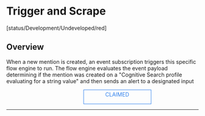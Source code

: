 <!--TODO: Replace all references to "VDA", "Developer Application", and "Developer App" with "Veritone Developer"-->
<style>
    #claim-this-flow-btn {
        display: block;
        color: #2F80ED;
        border: 1px solid #2F80ED;
        width: 170px;
        height: 30px;
        text-align: center;
        padding: 3px;
        position: relative;
        text-decoration: none;
        left: 40%;
    }
</style>
# Trigger and Scrape

[status/Development/Undeveloped/red]


## Overview <!-- {docsify-ignore} -->
When a new mention is created, an event subscription triggers this specific flow engine to run. The flow engine evaluates the event payload determining if the mention was created on a "Cognitive Search profile evaluating for a string value" and then sends an alert to a designated input

<a target="_blank" href="#" id="claim-this-flow-btn">CLAIMED</a>
<hr>